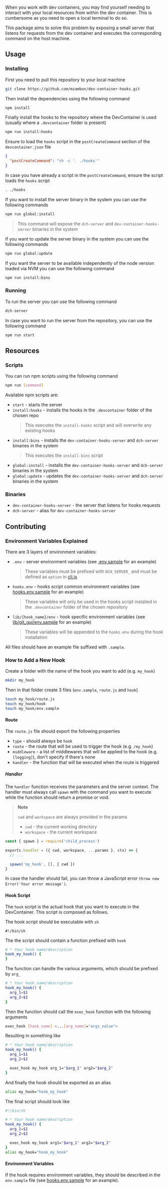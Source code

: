 When you work with dev containers, you may find yourself needing to interact with your local resources from within the dev container. This is cumbersome as you need to open a local terminal to do so.

This package aims to solve this problem by exposing a small server that listens for requests from the dev container and executes the corresponding command on the host machine.

## Usage

### Installing

First you need to pull this repository to your local machine

```sh
git clone https://github.com/mzambon/dev-container-hooks.git
```

Then install the dependencies using the following command

```sh
npm install
```

Finally install the hooks to the repository where the DevContainer is used (usually where a `.devcontainer` folder is present)

```sh
npm run install:hooks
```

Ensure to load the `hooks` script in the `postCreateCommand` section of the `devcontainer.json` file

```json
{
  "postCreateCommand": "sh -c '. ./hooks'"
}
```

In case you have already a script in the `postCreateCommand`, ensure the script loads the `hooks` script

```sh
. ./hooks
```

If you want to install the server binary in the system you can use the following commands

```sh
npm run global:install
```

> This command will expose the `dch-server` and `dev-container-hooks-server` binaries in the system

If you want to update the server binary in the system you can use the following commands

```sh
npm run global:update
```

If you want the server to be available independently of the node version loaded via NVM you can use the following command

```sh
npm run install:bins
```

### Running

To run the server you can use the following command

```sh
dch-server
```

In case you want to run the server from the repository, you can use the following command

```sh
npm run start
```

## Resources

### Scripts

You can run npm scripts using the following command

```sh
npm run [command]
```

Available npm scripts are:

- `start` - starts the server
- `install:hooks` - installs the hooks in the `.devcontainer` folder of the chosen repo
  > This executes the `install-hooks` script and will overwrite any existing hooks
- `install:bins` - installs the `dev-container-hooks-server` and `dch-server` binaries in the system
  > This executes the `install-bins` script
- `global:install` - installs the `dev-container-hooks-server` and `dch-server` binaries in the system
- `global:update` - updates the `dev-container-hooks-server` and `dch-server` binaries in the system

### Binaries

- `dev-container-hooks-server` - the server that listens for hooks requests
- `dch-server` - alias for `dev-container-hooks-server`

## Contributing

### Environment Variables Explained

There are 3 layers of environment variables:

- `.env` - server environment variables (see [.env.sample](hooks.env.sample) for an example)
  > These variables must be prefixed with `DCH_SERVER_` and must be defined as `option` in [cli.js](cli.js)
- `hooks.env` - hooks script common environment variables (see [hooks.env.sample](hooks.env.sample) for an example)
  > These variables will only be used in the hooks script installed in the `.devcontainer` folder of the chosen repository
- `lib/{hook_name}/env` - hook specific environment variables (see [lib/git_gui/env.sample](lib/git_gui/env.sample) for an example)
  > These variables will be appended to the `hooks.env` during the hook installation

All files should have an example file suffixed with `.sample`.

### How to Add a New Hook

Create a folder with the name of the hook you want to add (e.g. `my_hook`)

```sh
mkdir my_hook
```

Then in that folder create 3 files (`env.sample`, `route.js` and `hook`)

```sh
touch my_hook/route.js
touch my_hook/hook
touch my_hook/env.sample
```

#### Route

The `route.js` file should export the following properties

- `type` - should always be `hook`
- `route` - the route that will be used to trigger the hook (e.g. `/my_hook`)
- `middleware` - a list of middlewares that will be applied to the hook (e.g. `[logging]`), don't specify if there's none
- `handler` - the function that will be executed when the route is triggered

##### Handler

The `handler` function receives the parameters and the server context. The handler must always call `spawn` with the command you want to execute while the function should return a promise or void.

> **Note**
>
> `cwd` and `workspace` are always provided in the params
>
> - `cwd` - the current working directory
> - `workspace` - the current workspace

```js
const { spawn } = require('child_process')

exports.handler = ({ cwd, workspace, ...params }, ctx) => {
  // ...

  spawn('my_hook', [], { cwd })
}
```

In case the handler should fail, you can throw a JavaScript error `throw new Error('Your error message')`.

#### Hook Script

The `hook` script is the actual hook that you want to execute in the DevContainer. This script is composed as follows.

The hook script should be executable with `sh`

```plain
#!/bin/sh
```

The the script should contain a function prefixed with `hook`

```sh
# * Your hook name/description
hook_my_hook() {
}
```

The function can handle the various arguments, which should be prefixed by `arg_`

```sh
# * Your hook name/description
hook_my_hook() {
  arg_1=$1
  arg_2=$2
}
```

Then the function should call the `exec_hook` function with the following arguments

```sh
exec_hook [hook_name] <...[arg_name]="args_value">
```

Resulting in something like

```sh
# * Your hook name/description
hook_my_hook() {
  arg_1=$1
  arg_2=$2

  exec_hook my_hook arg_1="$arg_1" arg2="$arg_2"
}
```

And finally the hook should be exported as an alias

```sh
alias my_hook="hook_my_hook"
```

The final script should look like

```sh
#!/bin/sh

# * Your hook name/description
hook_my_hook() {
  arg_1=$1
  arg_2=$2

  exec_hook my_hook arg1="$arg_1" arg2="$arg_2"
}
alias my_hook="hook_my_hook"
```

#### Environment Variables

If the hook requires environment variables, they should be described in the `env.sample` file (see [hooks.env.sample](hooks.env.sample) for an example).
